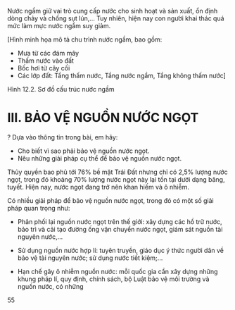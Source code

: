 Nước ngầm giữ vai trò cung cấp nước cho sinh hoạt và sản xuất, ổn định dòng chảy và chống sụt lún,... Tuy nhiên, hiện nay con người khai thác quá mức làm mực nước ngầm suy giảm.

[Hình minh họa mô tả chu trình nước ngầm, bao gồm:
- Mưa từ các đám mây
- Thấm nước vào đất
- Bốc hơi từ cây cối
- Các lớp đất: Tầng thấm nước, Tầng nước ngầm, Tầng không thấm nước]

Hình 12.2. Sơ đồ cấu trúc nước ngầm

# III. BẢO VỆ NGUỒN NƯỚC NGỌT

? Dựa vào thông tin trong bài, em hãy:
- Cho biết vì sao phải bảo vệ nguồn nước ngọt.
- Nêu những giải pháp cụ thể để bảo vệ nguồn nước ngọt.

Thủy quyền bao phủ tới 76% bề mặt Trái Đất nhưng chỉ có 2,5% lượng nước ngọt, trong đó khoảng 70% lượng nước ngọt này lại tồn tại dưới dạng băng, tuyết. Hiện nay, nước ngọt đang trở nên khan hiếm và ô nhiễm.

Có nhiều giải pháp để bảo vệ nguồn nước ngọt, trong đó có một số giải pháp quan trọng như:

- Phân phối lại nguồn nước ngọt trên thế giới: xây dựng các hồ trữ nước, bảo trì và cải tạo đường ống vận chuyển nước ngọt, giám sát nguồn tài nguyên nước,...

- Sử dụng nguồn nước hợp lí: tuyên truyền, giáo dục ý thức người dân về bảo vệ tài nguyên nước; sử dụng nước tiết kiệm;...

- Hạn chế gây ô nhiễm nguồn nước: mỗi quốc gia cần xây dựng những khung pháp lí, quy định, chính sách, bộ Luật bảo vệ môi trường và nguồn nước, có những

55